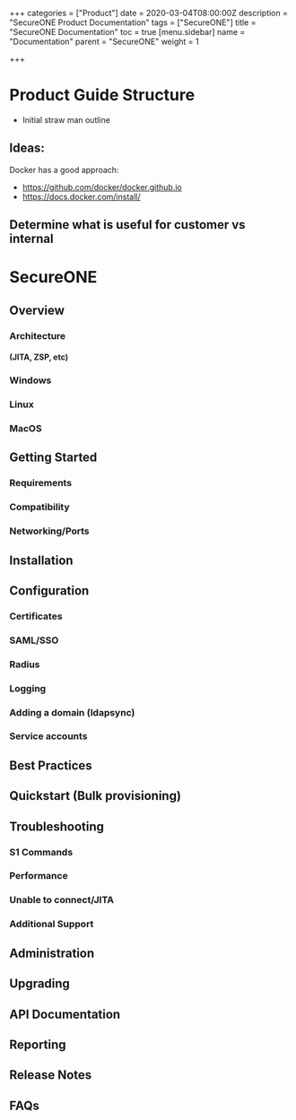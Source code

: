 +++
categories = ["Product"]
date = 2020-03-04T08:00:00Z
description = "SecureONE Product Documentation"
tags = ["SecureONE"]
title = "SecureONE Documentation"
toc = true
[menu.sidebar]
name = "Documentation"
parent = "SecureONE"
weight = 1

+++
# Product Guide Structure

- Initial straw man outline
## Ideas:

Docker has a good approach:
- https://github.com/docker/docker.github.io
- https://docs.docker.com/install/

Determine what is useful for customer vs internal
---

# SecureONE
## Overview
### Architecture
#### (JITA, ZSP, etc)
### Windows
### Linux
### MacOS
## Getting Started
### Requirements
### Compatibility
### Networking/Ports
## Installation
## Configuration
### Certificates
### SAML/SSO
### Radius
### Logging
### Adding a domain (ldapsync)
### Service accounts
### <more product specifc information>
## Best Practices
## Quickstart (Bulk provisioning)
## Troubleshooting
### S1 Commands
### Performance
### Unable to connect/JITA
### Additional Support
## Administration
## Upgrading
## API Documentation
## Reporting
## Release Notes
## FAQs